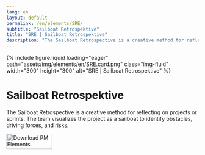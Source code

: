 ```yaml
---
lang: en
layout: default
permalink: /en/elements/SRE/
subtitle: "Sailboat Retrospektive"
title: "SRE | Sailboat Retrospektive"
description: "The Sailboat Retrospective is a creative method for reflecting on projects or sprints. The team visualizes the project as a sailboat to identify obstacles, driving forces, and risks."
---
```


{% include figure.liquid loading="eager" path="assets/img/elements/en/SRE.card.png" class="img-fluid" width="300" height="300" alt="SRE | Sailboat Retrospektive" %}

# Sailboat Retrospektive

The Sailboat Retrospective is a creative method for reflecting on projects or sprints. The team visualizes the project as a sailboat to identify obstacles, driving forces, and risks.

<a href="https://apps.apple.com/app/apple-store/id6738084498?pt=127441684&ct=website&mt=8">
  <img src="{{ "assets/img/en/appstore.png" | relative_url }}" width="120" height="40" alt="Download PM Elements">
</a>
